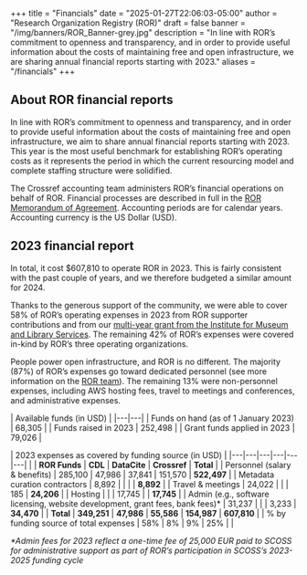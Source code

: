 +++ 
title = "Financials" 
date = "2025-01-27T22:06:03-05:00"
author = "Research Organization Registry (ROR)" 
draft = false 
banner = "/img/banners/ROR_Banner-grey.jpg" 
description = "In line with ROR’s commitment to openness and transparency, and in order to provide useful information about the costs of maintaining free and open infrastructure, we are sharing annual financial reports starting with 2023."
aliases = "/financials"
+++ 


## About ROR financial reports

In line with ROR’s commitment to openness and transparency, and in order to provide useful information about the costs of maintaining free and open infrastructure, we aim to share annual financial reports starting with 2023. This year is the most useful benchmark for establishing ROR’s operating costs as it represents the period in which the current resourcing model and complete staffing structure were solidified.

The Crossref accounting team administers ROR’s financial operations on behalf of ROR. Financial processes are described in full in the [ROR Memorandum of Agreement](/documents/ROR-Memorandum-of-Agreement.pdf). Accounting periods are for calendar years. Accounting currency is the US Dollar (USD). 


## 2023 financial report

In total, it cost $607,810 to operate ROR in 2023. This is fairly consistent with the past couple of years, and we therefore budgeted a similar amount for 2024.

Thanks to the generous support of the community, we were able to cover 58% of ROR’s operating expenses in 2023 from ROR supporter contributions and from our [multi-year grant from the Institute for Museum and Library Services](https://www.imls.gov/grants/awarded/lg-246305-ols-20). The remaining 42% of ROR’s expenses were covered in-kind by ROR’s three operating organizations. 

People power open infrastructure, and ROR is no different. The majority (87%) of ROR’s expenses go toward dedicated personnel (see more information on the [ROR team](/about/#team)). The remaining 13% were non-personnel expenses, including AWS hosting fees, travel to meetings and conferences, and administrative expenses. 

| Available funds (in USD) |
|---|---|
| Funds on hand (as of 1 January 2023) | 68,305 |
| Funds raised in 2023 | 252,498 |
| Grant funds applied in 2023 | 79,026 |

| 2023 expenses as covered by funding source (in USD) |
|---|---|---|---|---|---|
|   | **ROR Funds**  | **CDL**  | **DataCite**  | **Crossref**  | **Total**  |
| Personnel (salary & benefits)  | 285,100  | 47,986  | 37,841  | 151,570  | **522,497**  |
| Metadata curation contractors  | 8,892  |   |   |   | **8,892**  |
| Travel & meetings  | 24,022  |   |   | 185  | **24,206**  |
| Hosting  |   |   | 17,745  |   | **17,745**  |
| Admin (e.g., software licensing, website development, grant fees, bank fees)*  | 31,237  |   |   | 3,233  | **34,470**  |
| **Total**  | **349,251**  | **47,986**  | **55,586**  | **154,987**  | **607,810**  |
| % by funding source of total expenses  | 58%  | 8%  | 9%  | 25%  |   |

_*Admin fees for 2023 reflect a one-time fee of 25,000 EUR paid to SCOSS for administrative support as part of ROR’s participation in SCOSS’s 2023-2025 funding cycle_

